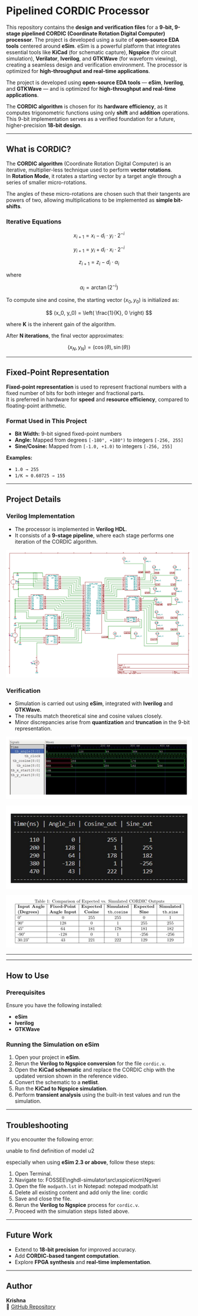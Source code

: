 #  Pipelined CORDIC Processor

This repository contains the **design and verification files** for a **9-bit, 9-stage pipelined CORDIC (Coordinate Rotation Digital Computer) processor**. The project is developed using a suite of **open-source EDA tools** centered around **eSim**. eSim is a powerful platform that integrates essential tools like **KiCad** (for schematic capture), **Ngspice** (for circuit simulation), **Verilator**, **Iverilog**, and **GTKWave** (for waveform viewing), creating a seamless design and verification environment. The processor is optimized for **high-throughput and real-time applications**.

The project is developed using **open-source EDA tools** — **eSim**, **Iverilog**, and **GTKWave** — and is optimized for **high-throughput and real-time applications**.

The **CORDIC algorithm** is chosen for its **hardware efficiency**, as it computes trigonometric functions using only **shift** and **addition** operations.  
This 9-bit implementation serves as a verified foundation for a future, higher-precision **18-bit design**.

---

##  What is CORDIC?

The **CORDIC algorithm** (Coordinate Rotation Digital Computer) is an iterative, multiplier-less technique used to perform **vector rotations**.  
In **Rotation Mode**, it rotates a starting vector by a target angle through a series of smaller micro-rotations.

The angles of these micro-rotations are chosen such that their tangents are powers of two, allowing multiplications to be implemented as **simple bit-shifts**.

### Iterative Equations

$$
x_{i+1} = x_i - d_i \cdot y_i \cdot 2^{-i}
$$

$$
y_{i+1} = y_i + d_i \cdot x_i \cdot 2^{-i}
$$

$$
z_{i+1} = z_i - d_i \cdot \alpha_i
$$

where  

$$
\alpha_i = \arctan(2^{-i})
$$

To compute sine and cosine, the starting vector $(x_0, y_0)$ is initialized as:

$$
(x_0, y_0) = \left( \frac{1}{K}, 0 \right)
$$

where **K** is the inherent gain of the algorithm.

After **N iterations**, the final vector approximates:

$$
(x_N, y_N) = (\cos(\theta), \sin(\theta))
$$

---

## Fixed-Point Representation

**Fixed-point representation** is used to represent fractional numbers with a fixed number of bits for both integer and fractional parts.  
It is preferred in hardware for **speed** and **resource efficiency**, compared to floating-point arithmetic.

### Format Used in This Project

- **Bit Width:** 9-bit signed fixed-point numbers  
- **Angle:** Mapped from degrees `[-180°, +180°)` to integers `[-256, 255]`  
- **Sine/Cosine:** Mapped from `[-1.0, +1.0)` to integers `[-256, 255]`

**Examples:**
- `1.0 → 255`
- `1/K ≈ 0.60725 → 155`

---

##  Project Details

### Verilog Implementation
- The processor is implemented in **Verilog HDL**.
- It consists of a **9-stage pipeline**, where each stage performs one iteration of the CORDIC algorithm.

![KiCad Schematic of the CORDIC Processor](images/schematic_9bit.png)

### Verification
- Simulation is carried out using **eSim**, integrated with **Iverilog** and **GTKWave**.
- The results match theoretical sine and cosine values closely.
- Minor discrepancies arise from **quantization** and **truncation** in the 9-bit representation.

![GTKWave Simulation Waveform](images/gktwave_9bit.png)

![Text-based Simulation Output](images/output_9bit.png)

![Comparison of Expected vs. Simulated Outputs](images/error_percentage.png)

---
---

## How to Use

###  Prerequisites
Ensure you have the following installed:
- **eSim**
- **Iverilog**
- **GTKWave**

### Running the Simulation on eSim

1. Open your project in **eSim**.  
2. Rerun the **Verilog to Ngspice conversion** for the file `cordic.v`.  
3. Open the **KiCad schematic** and replace the CORDIC chip with the updated version shown in the reference video.  
4. Convert the schematic to a **netlist**.  
5. Run the **KiCad to Ngspice simulation**.  
6. Perform **transient analysis** using the built-in test values and run the simulation.

---

##  Troubleshooting

If you encounter the following error:

unable to find definition of model u2


especially when using **eSim 2.3 or above**, follow these steps:

1. Open Terminal.  
2. Navigate to: FOSSEE\nghdl-simulator\src\xspice\icm\Ngveri
3. Open the file `modpath.lst` in Notepad: notepad modpath.lst
4. Delete all existing content and add only the line: cordic
5. Save and close the file.  
6. Rerun the **Verilog to Ngspice** process for `cordic.v`.  
7. Proceed with the simulation steps listed above.

---

##  Future Work

- Extend to **18-bit precision** for improved accuracy.  
- Add **CORDIC-based tangent computation**.  
- Explore **FPGA synthesis** and **real-time implementation**.

---

##  Author

**Krishna**  
🔗 [GitHub Repository](https://github.com/krishna-4git/cordic_verilog-4u)
